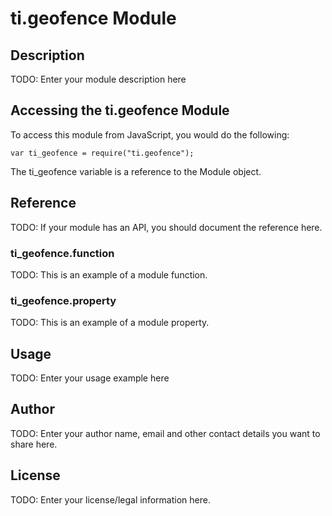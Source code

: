 # ti.geofence Module

## Description

TODO: Enter your module description here

## Accessing the ti.geofence Module

To access this module from JavaScript, you would do the following:

    var ti_geofence = require("ti.geofence");

The ti_geofence variable is a reference to the Module object.

## Reference

TODO: If your module has an API, you should document
the reference here.

### ti_geofence.function

TODO: This is an example of a module function.

### ti_geofence.property

TODO: This is an example of a module property.

## Usage

TODO: Enter your usage example here

## Author

TODO: Enter your author name, email and other contact
details you want to share here.

## License

TODO: Enter your license/legal information here.
